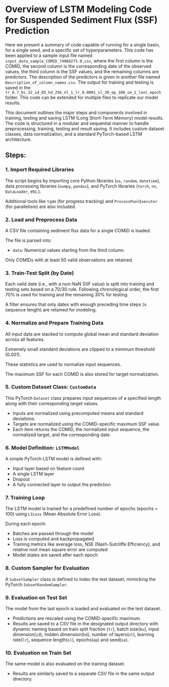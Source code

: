 # Overview of LSTM Modeling Code for Suspended Sediment Flux (SSF) Prediction

Here we present a summary of code capable of running for a single basin, for a single seed, and a specific set of hyperparameters. This code has been applied to a sample input file named `input_data_sample_COMID_74068275.0.csv`, where the first column is the COMID, the second column is the corresponding date of the observed values, the third column is the SSF values, and the remaining columns are predictors. The description of the predictors is given in another file named `Description_of_column_names.csv`. The output for training and testing is saved in the `tr_0.7_bs_32_id_85_hd_256_nl_1_lr_0.0001_sl_30_ep_100_se_1_last_epoch` folder. This code can be extended for multiple files to replicate our model results.

This document outlines the major steps and components involved in training, testing and saving LSTM (Long Short-Term Memory) model results. The code is structured in a modular and sequential manner to handle preprocessing, training, testing and result saving. It includes custom dataset classes, data normalization, and a standard PyTorch-based LSTM architecture.

## Steps:

### 1. Import Required Libraries
The script begins by importing core Python libraries (`os`, `random`, `datetime`), data processing libraries (`numpy`, `pandas`), and PyTorch libraries (`torch`, `nn`, `DataLoader`, etc.).

Additional tools like `tqdm` (for progress tracking) and `ProcessPoolExecutor` (for parallelism) are also included.

### 2. Load and Preprocess Data
A CSV file containing sediment flux data for a single COMID is loaded.

The file is parsed into:

- `data`: Numerical values starting from the third column.

Only COMIDs with at least 50 valid observations are retained.

### 3. Train-Test Split (by Date)
Each valid date (i.e., with a non-NaN SSF value) is split into training and testing sets based on a 70/30 rule. Following chronological order, the first 70% is used for training and the remaining 30% for testing.

A filter ensures that only dates with enough preceding time steps (≥ sequence length) are retained for modeling.

### 4. Normalize and Prepare Training Data
All input data are stacked to compute global mean and standard deviation across all features.

Extremely small standard deviations are clipped to a minimum threshold (0.001).

These statistics are used to normalize input sequences.

The maximum SSF for each COMID is also stored for target normalization.

### 5. Custom Dataset Class: `CustomData`
This PyTorch `Dataset` class prepares input sequences of a specified length along with their corresponding target values.

- Inputs are normalized using precomputed means and standard deviations.
- Targets are normalized using the COMID-specific maximum SSF value.
- Each item returns the COMID, the normalized input sequence, the normalized target, and the corresponding date.

### 6. Model Definition: `LSTMModel`
A simple PyTorch LSTM model is defined with:

- Input layer based on feature count
- A single LSTM layer
- Dropout
- A fully connected layer to output the prediction

### 7. Training Loop
The LSTM model is trained for a predefined number of epochs (epochs = 100) using `L1Loss` (Mean Absolute Error Loss).

During each epoch:

- Batches are passed through the model
- Loss is computed and backpropagated
- Training metrics like average loss, NSE (Nash-Sutcliffe Efficiency), and relative root mean square error are computed
- Model states are saved after each epoch

### 8. Custom Sampler for Evaluation
A `SubsetSampler` class is defined to index the test dataset, mimicking the PyTorch `SubsetRandomSampler`.

### 9. Evaluation on Test Set
The model from the last epoch is loaded and evaluated on the test dataset.

- Predictions are rescaled using the COMID-specific maximum.
- Results are saved to a CSV file in the designated output directory with dynamic naming based on train split fraction (`tr`), batch size(`bs`), input dimension(`id`), hidden dimension(`hd`), number of layers(`nl`), learning rate(`lr`), sequence length(`sl`), epochs(`ep`) and seed(`se`).

### 10. Evaluation on Train Set
The same model is also evaluated on the training dataset.

- Results are similarly saved to a separate CSV file in the same output directory.
